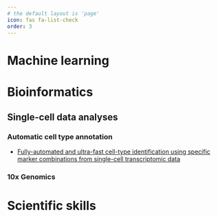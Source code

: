 ```yaml
---
# the default layout is 'page'
icon: fas fa-list-check
order: 3
---
```


# Machine learning


# Bioinformatics

## Single-cell data analyses

### Automatic cell type annotation

- [Fully-automated and ultra-fast cell-type identification using specific marker combinations from single-cell transcriptomic data](https://www.nature.com/articles/s41467-022-28803-w#citeas)

### 10x Genomics

# Scientific skills
